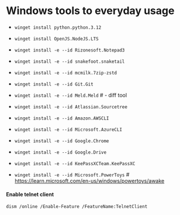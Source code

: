 # Windows tools to everyday usage


* ```winget install python.python.3.12```
* ```winget install OpenJS.NodeJS.LTS```

* ```winget install -e --id Rizonesoft.Notepad3```
* ```winget install -e --id snakefoot.snaketail```
* ```winget install -e --id mcmilk.7zip-zstd```

* ```winget install -e --id Git.Git```
* ```winget install -e --id Meld.Meld``` # - diff tool
* ```winget install -e --id Atlassian.Sourcetree```

* ```winget install -e --id Amazon.AWSCLI```
* ```winget install -e --id Microsoft.AzureCLI```

* ```winget install -e --id Google.Chrome```
* ```winget install -e --id Google.Drive```

* ```winget install -e --id KeePassXCTeam.KeePassXC```

* ```winget install -e --id Microsoft.PowerToys``` # https://learn.microsoft.com/en-us/windows/powertoys/awake

#### Enable telnet client
```dism /online /Enable-Feature /FeatureName:TelnetClient```
